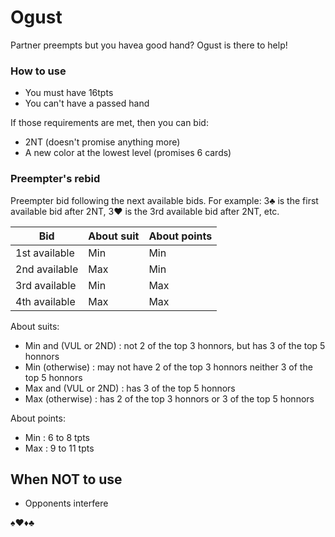 # Ogust

Partner preempts but you havea good hand? Ogust is there to help!

### How to use

- You must have 16tpts
- You can't have a passed hand

If those requirements are met, then you can bid:
- 2NT (doesn't promise anything more)
- A new color at the lowest level (promises 6 cards)

### Preempter's rebid

Preempter bid following the next available bids. For example: 3♣ is the first available bid after 2NT, 3♥ is the 3rd available bid after 2NT, etc.

| Bid | About suit | About points |
| ---- | ---- | ---- |
| 1st available | Min | Min |
| 2nd available | Max | Min |
| 3rd available | Min | Max |
| 4th available | Max | Max |

About suits:
- Min and (VUL or 2ND) : not 2 of the top 3 honnors, but has 3 of the top 5 honnors
- Min (otherwise) : may not have 2 of the top 3 honnors neither 3 of the top 5 honnors
- Max and (VUL or 2ND) : has 3 of the top 5 honnors
- Max (otherwise) : has 2 of the top 3 honnors or 3 of the top 5 honnors

About points:
- Min : 6 to 8 tpts
- Max : 9 to 11 tpts

## When NOT to use

- Opponents interfere

 ♠♥♦♣
